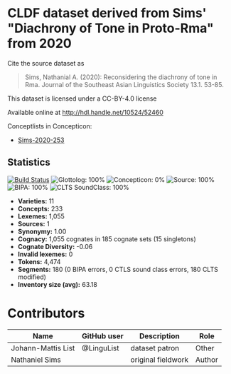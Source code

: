 # CLDF dataset derived from Sims' "Diachrony of Tone in Proto-Rma" from 2020

Cite the source dataset as

> Sims, Nathanial A. (2020): Reconsidering the diachrony of tone in Rma. Journal of the Southeast Asian Linguistics Society 13.1. 53-85.

This dataset is licensed under a CC-BY-4.0 license

Available online at http://hdl.handle.net/10524/52460


Conceptlists in Concepticon:
- [Sims-2020-253](https://concepticon.clld.org/contributions/Sims-2020-253)
## Statistics


[![Build Status](https://travis-ci.org/lexibank/simsrma.svg?branch=master)](https://travis-ci.org/lexibank/simsrma)
![Glottolog: 100%](https://img.shields.io/badge/Glottolog-100%25-brightgreen.svg "Glottolog: 100%")
![Concepticon: 0%](https://img.shields.io/badge/Concepticon-0%25-red.svg "Concepticon: 0%")
![Source: 100%](https://img.shields.io/badge/Source-100%25-brightgreen.svg "Source: 100%")
![BIPA: 100%](https://img.shields.io/badge/BIPA-100%25-brightgreen.svg "BIPA: 100%")
![CLTS SoundClass: 100%](https://img.shields.io/badge/CLTS%20SoundClass-100%25-brightgreen.svg "CLTS SoundClass: 100%")

- **Varieties:** 11
- **Concepts:** 233
- **Lexemes:** 1,055
- **Sources:** 1
- **Synonymy:** 1.00
- **Cognacy:** 1,055 cognates in 185 cognate sets (15 singletons)
- **Cognate Diversity:** -0.06
- **Invalid lexemes:** 0
- **Tokens:** 4,474
- **Segments:** 180 (0 BIPA errors, 0 CTLS sound class errors, 180 CLTS modified)
- **Inventory size (avg):** 63.18

# Contributors

Name | GitHub user | Description | Role
--- | --- | --- | ---
Johann-Mattis List | @LinguList | dataset patron | Other 
Nathaniel Sims | | original fieldwork| Author


